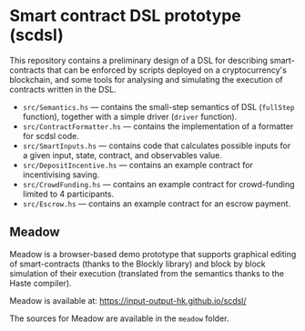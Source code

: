 # Smart contract DSL prototype (scdsl)

This repository contains a preliminary design of a DSL for describing smart-contracts that can be enforced by scripts deployed on a cryptocurrency's blockchain, and some tools for analysing and simulating the execution of contracts written in the DSL.

- `src/Semantics.hs` —  contains the small-step semantics of DSL (`fullStep` function), together with a simple driver (`driver` function).
- `src/ContractFormatter.hs` — contains the implementation of a formatter for scdsl code.
- `src/SmartInputs.hs` — contains code that calculates possible inputs for a
 given input, state, contract, and observables value.
- `src/DepositIncentive.hs` —  contains an example contract for incentivising saving.
- `src/CrowdFunding.hs` —  contains an example contract for crowd-funding limited to 4 participants.
- `src/Escrow.hs` —  contains an example contract for an escrow payment.

## Meadow

Meadow is a browser-based demo prototype that supports graphical editing of smart-contracts (thanks to the Blockly library) and block by block simulation of their execution (translated from the semantics thanks to the Haste compiler).

Meadow is available at: https://input-output-hk.github.io/scdsl/

The sources for Meadow are available in the `meadow` folder.
